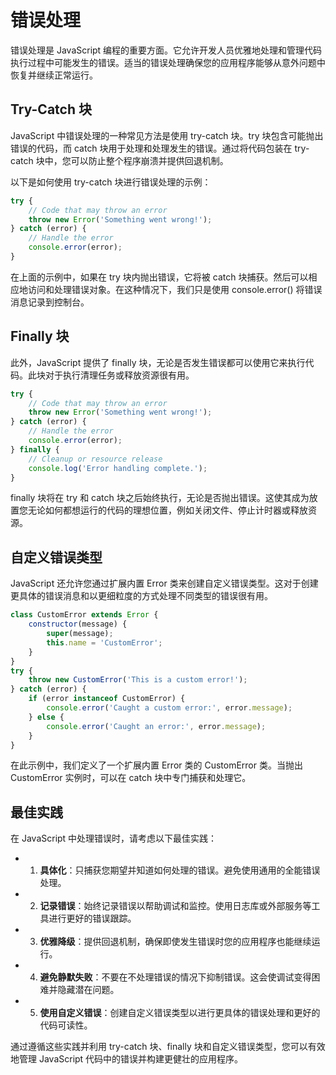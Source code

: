 # 错误处理

错误处理是 JavaScript 编程的重要方面。它允许开发人员优雅地处理和管理代码执行过程中可能发生的错误。适当的错误处理确保您的应用程序能够从意外问题中恢复并继续正常运行。

## Try-Catch 块

JavaScript 中错误处理的一种常见方法是使用 try-catch 块。try 块包含可能抛出错误的代码，而 catch 块用于处理和处理发生的错误。通过将代码包装在 try-catch 块中，您可以防止整个程序崩溃并提供回退机制。

以下是如何使用 try-catch 块进行错误处理的示例：

```javascript
try {
    // Code that may throw an error
    throw new Error('Something went wrong!');
} catch (error) {
    // Handle the error
    console.error(error);
}
```

在上面的示例中，如果在 try 块内抛出错误，它将被 catch 块捕获。然后可以相应地访问和处理错误对象。在这种情况下，我们只是使用 console.error() 将错误消息记录到控制台。

## Finally 块

此外，JavaScript 提供了 finally 块，无论是否发生错误都可以使用它来执行代码。此块对于执行清理任务或释放资源很有用。

```javascript
try {
    // Code that may throw an error
    throw new Error('Something went wrong!');
} catch (error) {
    // Handle the error
    console.error(error);
} finally {
    // Cleanup or resource release
    console.log('Error handling complete.');
}
```

finally 块将在 try 和 catch 块之后始终执行，无论是否抛出错误。这使其成为放置您无论如何都想运行的代码的理想位置，例如关闭文件、停止计时器或释放资源。

## 自定义错误类型

JavaScript 还允许您通过扩展内置 Error 类来创建自定义错误类型。这对于创建更具体的错误消息和以更细粒度的方式处理不同类型的错误很有用。

```javascript
class CustomError extends Error {
    constructor(message) {
        super(message);
        this.name = 'CustomError';
    }
}
try {
    throw new CustomError('This is a custom error!');
} catch (error) {
    if (error instanceof CustomError) {
        console.error('Caught a custom error:', error.message);
    } else {
        console.error('Caught an error:', error.message);
    }
}
```

在此示例中，我们定义了一个扩展内置 Error 类的 CustomError 类。当抛出 CustomError 实例时，可以在 catch 块中专门捕获和处理它。

## 最佳实践

在 JavaScript 中处理错误时，请考虑以下最佳实践：

- 1. **具体化**：只捕获您期望并知道如何处理的错误。避免使用通用的全能错误处理。
- 2. **记录错误**：始终记录错误以帮助调试和监控。使用日志库或外部服务等工具进行更好的错误跟踪。
- 3. **优雅降级**：提供回退机制，确保即使发生错误时您的应用程序也能继续运行。
- 4. **避免静默失败**：不要在不处理错误的情况下抑制错误。这会使调试变得困难并隐藏潜在问题。
- 5. **使用自定义错误**：创建自定义错误类型以进行更具体的错误处理和更好的代码可读性。

通过遵循这些实践并利用 try-catch 块、finally 块和自定义错误类型，您可以有效地管理 JavaScript 代码中的错误并构建更健壮的应用程序。

